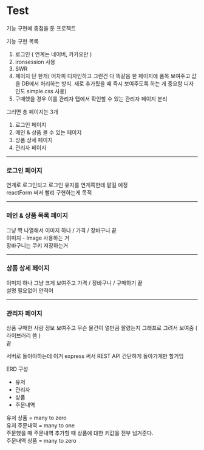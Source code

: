 # Test

기능 구현에 중점을 둔 프로젝트

기능 구현 목록

1. 로그인 ( 연계는 네이버, 카카오만 )
2. ironsession 사용
3. SWR
4. 페이지 단 한개( 어차피 디자인하고 그런건 다 똑같음 한 페이지에 품목 보여주고 값을 DB에서 처리하는 방식. 새로 추가됬을 때 즉시 보여주도록 하는 게 중요함 디자인도 simple.css 사용)
5. 구매했을 경우 이를 관리자 탭에서 확인할 수 있는 관리자 페이지 분리

그러면 총 페이지는 3개

1. 로그인 페이지
2. 메인 & 상품 볼 수 있는 페이지
3. 상품 상세 페이지
4. 관리자 페이지

---

### 로그인 페이지

연계로 로그인되고 로그인 유지를 연계쪽한테 맡길 예정  
reactForm 써서 빨리 구현하는게 목적

---

### 메인 & 상품 목록 페이지

그냥 쫙 나열해서 이미지 하나 / 가격 / 장바구니 끝  
이미지 - Image 사용하는 거  
장바구니는 쿠키 저장하는거

---

### 상품 상세 페이지

이미지 하나 그냥 크게 보여주고 가격 / 장바구니 / 구매하기 끝  
설명 필요없어 안적어

---

### 관리자 페이지

상품 구매한 사람 정보 보여주고 무슨 물건이 얼만큼 팔렸는지 그래프로 그려서 보여줌 ( 라이브러리 씀 )  
끝

서버로 돌아야하는데 이거 express 써서 REST API 간단하게 돌아가게만 할거임

ERD 구성

- 유저
- 관리자
- 상품
- 주문내역

유저 상품 = many to zero  
유저 주문내역 = many to one  
주문했을 때 주문내역 추가할 때 상품에 대한 키값을 전부 넘겨준다.  
주문내역 상품 = many to zero
